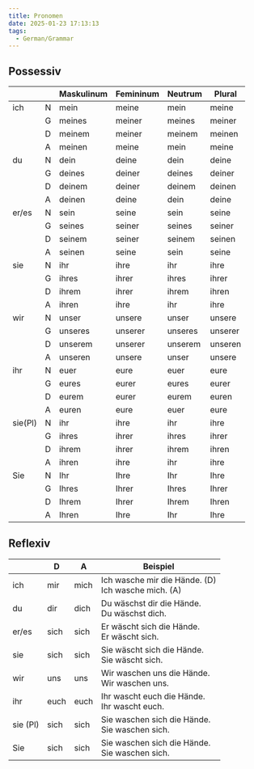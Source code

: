 ```yaml
---
title: Pronomen
date: 2025-01-23 17:13:13
tags:
  - German/Grammar
---
```


## Possessiv

|         |     | Maskulinum | Femininum | Neutrum | Plural  |
| ------- | --- | ---------- | --------- | ------- | ------- |
| ich     | N   | mein       | meine     | mein    | meine   |
|         | G   | meines     | meiner    | meines  | meiner  |
|         | D   | meinem     | meiner    | meinem  | meinen  |
|         | A   | meinen     | meine     | mein    | meine   |
| du      | N   | dein       | deine     | dein    | deine   |
|         | G   | deines     | deiner    | deines  | deiner  |
|         | D   | deinem     | deiner    | deinem  | deinen  |
|         | A   | deinen     | deine     | dein    | deine   |
| er/es   | N   | sein       | seine     | sein    | seine   |
|         | G   | seines     | seiner    | seines  | seiner  |
|         | D   | seinem     | seiner    | seinem  | seinen  |
|         | A   | seinen     | seine     | sein    | seine   |
| sie     | N   | ihr        | ihre      | ihr     | ihre    |
|         | G   | ihres      | ihrer     | ihres   | ihrer   |
|         | D   | ihrem      | ihrer     | ihrem   | ihren   |
|         | A   | ihren      | ihre      | ihr     | ihre    |
| wir     | N   | unser      | unsere    | unser   | unsere  |
|         | G   | unseres    | unserer   | unseres | unserer |
|         | D   | unserem    | unserer   | unserem | unseren |
|         | A   | unseren    | unsere    | unser   | unsere  |
| ihr     | N   | euer       | eure      | euer    | eure    |
|         | G   | eures      | eurer     | eures   | eurer   |
|         | D   | eurem      | eurer     | eurem   | euren   |
|         | A   | euren      | eure      | euer    | eure    |
| sie(Pl) | N   | ihr        | ihre      | ihr     | ihre    |
|         | G   | ihres      | ihrer     | ihres   | ihrer   |
|         | D   | ihrem      | ihrer     | ihrem   | ihren   |
|         | A   | ihren      | ihre      | ihr     | ihre    |
| Sie     | N   | Ihr        | Ihre      | Ihr     | Ihre    |
|         | G   | Ihres      | Ihrer     | Ihres   | Ihrer   |
|         | D   | Ihrem      | Ihrer     | Ihrem   | Ihren   |
|         | A   | Ihren      | Ihre      | Ihr     | Ihre    |

## Reflexiv

|          | D    | A    | Beispiel                                              |
| -------- | ---- | ---- | ----------------------------------------------------- |
| ich      | mir  | mich | Ich wasche mir die Hände. (D)<br/>Ich wasche mich. (A) |
| du       | dir  | dich | Du wäschst dir die Hände.<br/>Du wäschst dich.         |
| er/es    | sich | sich | Er wäscht sich die Hände.<br/>Er wäscht sich.          |
| sie      | sich | sich | Sie wäscht sich die Hände.<br/>Sie wäscht sich.        |
| wir      | uns  | uns  | Wir waschen uns die Hände.<br/>Wir waschen uns.        |
| ihr      | euch | euch | Ihr wascht euch die Hände.<br/>Ihr wascht euch.        |
| sie (Pl) | sich | sich | Sie waschen sich die Hände.<br/>Sie waschen sich.      |
| Sie      | sich | sich | Sie waschen sich die Hände.<br/>Sie waschen sich.      |
